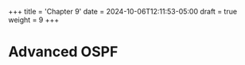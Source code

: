 +++
title = 'Chapter 9'
date = 2024-10-06T12:11:53-05:00
draft = true
weight = 9
+++

# **Advanced OSPF**